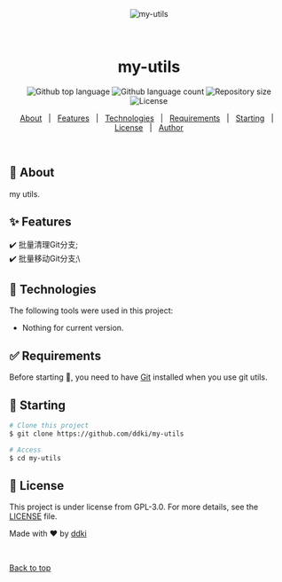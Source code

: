 <div align="center" id="top"> 
  <img src="./.github/app.gif" alt="my-utils" />

  &#xa0;

  <!-- <a href="https://my-utils.netlify.app">Demo</a> -->
</div>

<h1 align="center">my-utils</h1>

<p align="center">
  <img alt="Github top language" src="https://img.shields.io/github/languages/top/ddki/my-utils">

  <img alt="Github language count" src="https://img.shields.io/github/languages/count/ddki/my-utils">

  <img alt="Repository size" src="https://img.shields.io/github/repo-size/ddki/my-utils">

  <img alt="License" src="https://img.shields.io/github/license/ddki/my-utils">

  <!-- <img alt="Github issues" src="https://img.shields.io/github/issues/ddki/my-utils" /> -->

  <!-- <img alt="Github forks" src="https://img.shields.io/github/forks/ddki/my-utils" /> -->

  <!-- <img alt="Github stars" src="https://img.shields.io/github/stars/ddki/my-utils" /> -->
</p>

<!-- Status -->

<!-- <h4 align="center"> 
	🚧  my-utils 🚀 Under construction...  🚧
</h4> 

<hr> -->

<p align="center">
  <a href="#dart-about">About</a> &#xa0; | &#xa0; 
  <a href="#sparkles-features">Features</a> &#xa0; | &#xa0;
  <a href="#rocket-technologies">Technologies</a> &#xa0; | &#xa0;
  <a href="#white_check_mark-requirements">Requirements</a> &#xa0; | &#xa0;
  <a href="#checkered_flag-starting">Starting</a> &#xa0; | &#xa0;
  <a href="#memo-license">License</a> &#xa0; | &#xa0;
  <a href="https://github.com/ddki" target="_blank">Author</a>
</p>

<br>

## :dart: About ##

my utils.

## :sparkles: Features ##

:heavy_check_mark: 批量清理Git分支;\
:heavy_check_mark: 批量移动Git分支;\

## :rocket: Technologies ##

The following tools were used in this project:

- Nothing for current version.

## :white_check_mark: Requirements ##

Before starting :checkered_flag:, you need to have [Git](https://git-scm.com) installed when you use git utils.

## :checkered_flag: Starting ##

```bash
# Clone this project
$ git clone https://github.com/ddki/my-utils

# Access
$ cd my-utils

```

## :memo: License ##

This project is under license from GPL-3.0. For more details, see the [LICENSE](LICENSE) file.


Made with :heart: by <a href="https://github.com/ddki" target="_blank">ddki</a>

&#xa0;

<a href="#top">Back to top</a>
